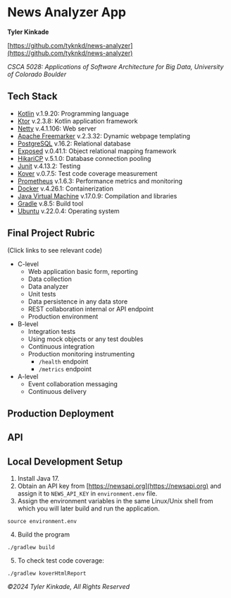 # News Analyzer App
**Tyler Kinkade**

[https://github.com/tyknkd/news-analyzer](https://github.com/tyknkd/news-analyzer)

_CSCA 5028: Applications of Software Architecture for Big Data, University of Colorado Boulder_

## Tech Stack
- [Kotlin](https://kotlinlang.org/) v.1.9.20: Programming language
- [Ktor](https://ktor.io/) v.2.3.8: Kotlin application framework
- [Netty](https://netty.io/) v.4.1.106: Web server
- [Apache Freemarker](https://freemarker.apache.org/) v.2.3.32: Dynamic webpage templating
- [PostgreSQL](https://www.postgresql.org/) v.16.2: Relational database
- [Exposed](https://github.com/JetBrains/Exposed) v.0.41.1: Object relational mapping framework
- [HikariCP](https://github.com/brettwooldridge/HikariCP) v.5.1.0: Database connection pooling
- [Junit](https://junit.org/junit5/) v.4.13.2: Testing
- [Kover](https://kotlin.github.io/kotlinx-kover/gradle-plugin/) v.0.7.5: Test code coverage measurement
- [Prometheus](https://prometheus.io/) v.1.6.3: Performance metrics and monitoring
- [Docker](https://www.docker.com/) v.4.26.1: Containerization
- [Java Virtual Machine](https://openjdk.org/) v.17.0.9: Compilation and libraries
- [Gradle](https://gradle.org/) v.8.5: Build tool
- [Ubuntu](https://ubuntu.com/) v.22.0.4: Operating system


## Final Project Rubric
(Click links to see relevant code)
- C-level
  - Web application basic form, reporting
  - Data collection
  - Data analyzer
  - Unit tests
  - Data persistence in any data store
  - REST collaboration internal or API endpoint
  - Production environment
- B-level
  - Integration tests
  - Using mock objects or any test doubles
  - Continuous integration
  - Production monitoring instrumenting
      - `/health` endpoint
      - `/metrics` endpoint
- A-level
  - Event collaboration messaging
  - Continuous delivery

## Production Deployment

## API

## Local Development Setup
1. Install Java 17.
2. Obtain an API key from [https://newsapi.org](https://newsapi.org) and assign it to `NEWS_API_KEY` in  `environment.env` file.
3. Assign the environment variables in the same Linux/Unix shell from which you will later build and run the application.
```shell
source environment.env
```
4. Build the program
```shell
./gradlew build
```
5. To check test code coverage:
```shell
./gradlew koverHtmlReport
```

_&copy;2024 Tyler Kinkade, All Rights Reserved_